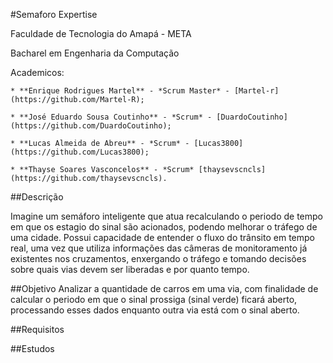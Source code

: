 #Semaforo Expertise

Faculdade de Tecnologia do Amapá - META

Bacharel em Engenharia da Computação

Academicos:

	* **Enrique Rodrigues Martel** - *Scrum Master* - [Martel-r](https://github.com/Martel-R);

	* **José Eduardo Sousa Coutinho** - *Scrum* - [DuardoCoutinho](https://github.com/DuardoCoutinho);

	* **Lucas Almeida de Abreu** - *Scrum* - [Lucas3800](https://github.com/Lucas3800);

	* **Thayse Soares Vasconcelos** - *Scrum* [thaysevscncls](https://github.com/thaysevscncls).

##Descrição

Imagine um semáforo inteligente que atua recalculando o periodo de tempo em que os estagio do sinal são acionados, podendo melhorar o tráfego de uma cidade. 
Possui capacidade de entender o fluxo do trânsito em tempo real, uma vez que utiliza informações das câmeras de monitoramento já existentes nos cruzamentos, enxergando o tráfego e tomando decisões sobre quais vias devem ser liberadas e por quanto tempo.

##Objetivo
Analizar a quantidade de carros em uma via, com finalidade de calcular o periodo em que o sinal prossiga (sinal verde) ficará aberto, processando esses dados enquanto outra via está com o sinal aberto.

##Requisitos


##Estudos